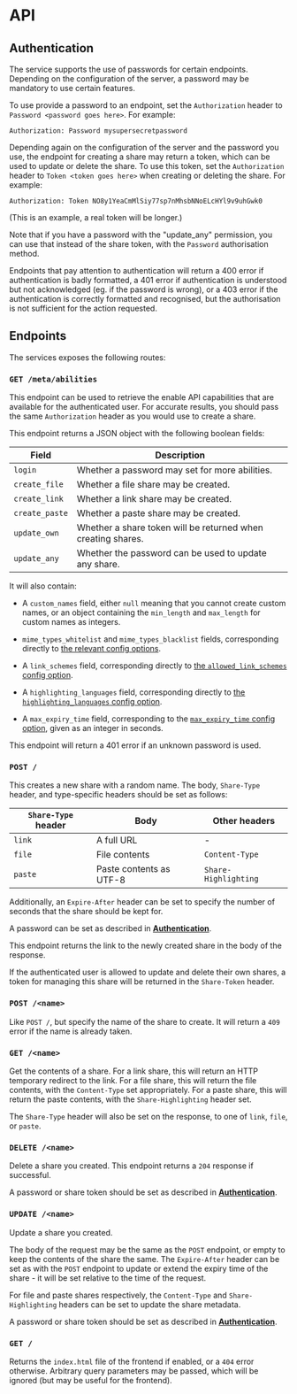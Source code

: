 # API

## Authentication

The service supports the use of passwords for certain endpoints. Depending on
the configuration of the server, a password may be mandatory to use certain
features.

To use provide a password to an endpoint, set the `Authorization` header to
`Password <password goes here>`. For example:

```
Authorization: Password mysupersecretpassword
```

Depending again on the configuration of the server and the password you use,
the endpoint for creating a share may return a token, which can be used to
update or delete the share. To use this token, set the `Authorization` header
to `Token <token goes here>` when creating or deleting the share. For example:

```
Authorization: Token NO8y1YeaCmMlSiy77sp7nMhsbNNoELcHYl9v9uhGwk0
```

(This is an example, a real token will be longer.)

Note that if you have a password with the "update_any" permission, you can use
that instead of the share token, with the `Password` authorisation method.

Endpoints that pay attention to authentication will return a 400 error if
authentication is badly formatted, a 401 error if authentication is understood
but not acknowledged (eg. if the password is wrong), or a 403 error if the
authentication is correctly formatted and recognised, but the authorisation is
not sufficient for the action requested.

## Endpoints

The services exposes the following routes:

### `GET /meta/abilities`

This endpoint can be used to retrieve the enable API capabilities that are
available for the authenticated user. For accurate results, you should pass the
same `Authorization` header as you would use to create a share.

This endpoint returns a JSON object with the following boolean fields:

| Field          | Description                                                  |
| -------------- | ------------------------------------------------------------ |
| `login`        | Whether a password may set for more abilities.               |
| `create_file`  | Whether a file share may be created.                         |
| `create_link`  | Whether a link share may be created.                         |
| `create_paste` | Whether a paste share may be created.                        |
| `update_own`   | Whether a share token will be returned when creating shares. |
| `update_any`   | Whether the password can be used to update any share.        |

It will also contain:

- A `custom_names` field, either `null` meaning that you cannot create custom
  names, or an object containing the `min_length` and `max_length` for custom
  names as integers.

- `mime_types_whitelist` and `mime_types_blacklist` fields, corresponding
  directly to
  [the relevant config options](configuration.md#allowed_mime_types-and-disallowed_mime_types).

- A `link_schemes` field, corresponding directly to
  [the `allowed_link_schemes` config option](configuration.md#allowed_link_schemes).

- A `highlighting_languages` field, corresponding directly to
  [the `highlighting_languages` config option](configuration.md#highlighting_languages).

- A `max_expiry_time` field, corresponding to the
  [`max_expiry_time` config option](configuration.md#max_expiry_time), given
  as an integer in seconds.

This endpoint will return a 401 error if an unknown password is used.

### `POST /`

This creates a new share with a random name. The body, `Share-Type` header, and
type-specific headers should be set as follows:

| `Share-Type` header | Body                    | Other headers        |
|---------------------|-------------------------|----------------------|
| `link`              | A full URL              | -                    |
| `file`              | File contents           | `Content-Type`       |
| `paste`             | Paste contents as UTF-8 | `Share-Highlighting` |

Additionally, an `Expire-After` header can be set to specify the number of
seconds that the share should be kept for.

A password can be set as described in [**Authentication**](#authentication).

This endpoint returns the link to the newly created share in the body of the
response.

If the authenticated user is allowed to update and delete their own shares, a
token for managing this share will be returned in the `Share-Token` header.

### `POST /<name>`

Like `POST /`, but specify the name of the share to create. It will return a
`409` error if the name is already taken.

### `GET /<name>`

Get the contents of a share. For a link share, this will return an HTTP
temporary redirect to the link. For a file share, this will return the file
contents, with the `Content-Type` set appropriately. For a paste share, this
will return the paste contents, with the `Share-Highlighting` header set.

The `Share-Type` header will also be set on the response, to one of `link`,
`file`, or `paste`.

### `DELETE /<name>`

Delete a share you created. This endpoint returns a `204` response if
successful.

A password or share token should be set as described in
[**Authentication**](#authentication).

### `UPDATE /<name>`

Update a share you created.

The body of the request may be the same as the `POST` endpoint, or empty to
keep the contents of the share the same. The `Expire-After` header can be set
as with the `POST` endpoint to update or extend the expiry time of the share -
it will be set relative to the time of the request.

For file and paste shares respectively, the `Content-Type` and
`Share-Highlighting` headers can be set to update the share metadata.

A password or share token should be set as described in
[**Authentication**](#authentication).

### `GET /`

Returns the `index.html` file of the frontend if enabled, or a `404` error
otherwise. Arbitrary query parameters may be passed, which will be ignored
(but may be useful for the frontend).

